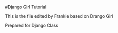 #Django Girl Tutorial

This is the file edited by Frankie based on Drango Girl

Prepared for Django Class